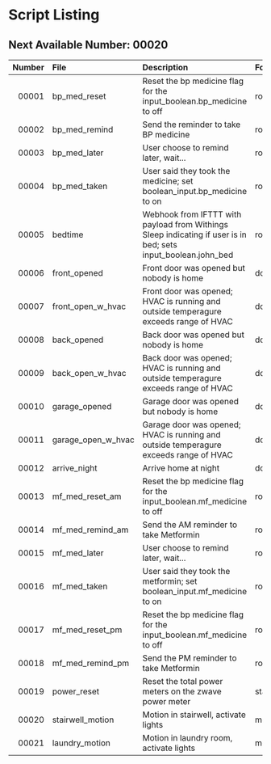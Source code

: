 # Script Listing

## Next Available Number: 00020

| Number | File | Description | Folder |
|-------:|:-----|:------------|:-------|
| 00001 | bp_med_reset | Reset the bp medicine flag for the input_boolean.bp_medicine to off | routines/bp_medicine |
| 00002 | bp_med_remind | Send the reminder to take BP medicine | routines/bp_medicine |
| 00003 | bp_med_later | User choose to remind later, wait... | routines/bp_medicine |
| 00004 | bp_med_taken | User said they took the medicine; set boolean_input.bp_medicine to on | routintes/bp_medicine |
| 00005 | bedtime | Webhook from IFTTT with payload from Withings Sleep indicating if user is in bed; sets input_boolean.john_bed | routines/john_bed |
| 00006 | front_opened | Front door was opened but nobody is home | doors |
| 00007 | front_open_w_hvac | Front door was opened; HVAC is running and outside temperagure exceeds range of HVAC | doors |
| 00008 | back_opened | Back door was opened but nobody is home | doors |
| 00009 | back_open_w_hvac | Back door was opened; HVAC is running and outside temperagure exceeds range of HVAC | doors |
| 00010 | garage_opened | Garage door was opened but nobody is home | doors |
| 00011 | garage_open_w_hvac | Garage door was opened; HVAC is running and outside temperagure exceeds range of HVAC | doors |
| 00012 | arrive_night | Arrive home at night | doors |
| 00013 | mf_med_reset_am | Reset the bp medicine flag for the input_boolean.mf_medicine to off | routines/mf_medicine |
| 00014 | mf_med_remind_am | Send the AM reminder to take Metformin | routines/mf_medicine |
| 00015 | mf_med_later | User choose to remind later, wait... | routines/mf_medicine |
| 00016 | mf_med_taken | User said they took the metformin; set boolean_input.mf_medicine to on | routintes/mf_medicine |
| 00017 | mf_med_reset_pm | Reset the bp medicine flag for the input_boolean.mf_medicine to off | routines/mf_medicine |
| 00018 | mf_med_remind_pm | Send the PM reminder to take Metformin | routines/mf_medicine |
| 00019 | power_reset | Reset the total power meters on the zwave power meter | statistics |
| 00020 | stairwell_motion | Motion in stairwell, activate lights | motion |
| 00021 | laundry_motion | Motion in laundry room, activate lights | motion |
